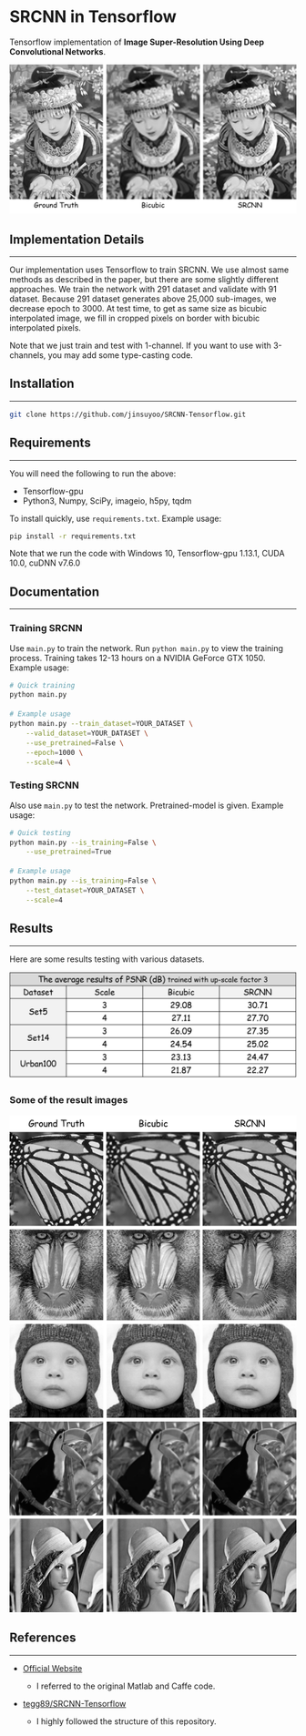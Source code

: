 # SRCNN in Tensorflow

Tensorflow implementation of **Image Super-Resolution Using Deep Convolutional Networks**.

![intro][intro]

## Implementation Details
----
Our implementation uses Tensorflow to train SRCNN. We use almost same methods as described in the paper, but there are some slightly different approaches. We train the network with 291 dataset and validate with 91 dataset. Because 291 dataset generates above 25,000 sub-images, we decrease epoch to 3000. At test time, to get as same size as bicubic interpolated image, we fill in cropped pixels on border with bicubic interpolated pixels.

Note that we just train and test with 1-channel. If you want to use with 3-channels, you may add some type-casting code.

## Installation
----
```bash
git clone https://github.com/jinsuyoo/SRCNN-Tensorflow.git
```

## Requirements
----
You will need the following to run the above:
- Tensorflow-gpu
- Python3, Numpy, SciPy, imageio, h5py, tqdm

To install quickly, use `requirements.txt`. Example usage:
```bash
pip install -r requirements.txt
```
Note that we run the code with Windows 10, Tensorflow-gpu 1.13.1, CUDA 10.0, cuDNN v7.6.0 

## Documentation
----
### Training SRCNN
Use `main.py` to train the network. Run `python main.py` to view the training process. Training takes 12-13 hours on a NVIDIA GeForce GTX 1050. Example usage:
```bash
# Quick training
python main.py

# Example usage
python main.py --train_dataset=YOUR_DATASET \
    --valid_dataset=YOUR_DATASET \
    --use_pretrained=False \
    --epoch=1000 \
    --scale=4 \
```

### Testing SRCNN
Also use `main.py` to test the network. Pretrained-model is given. Example usage:
```bash
# Quick testing
python main.py --is_training=False \
    --use_pretrained=True

# Example usage
python main.py --is_training=False \
    --test_dataset=YOUR_DATASET \
    --scale=4
```

## Results
----
Here are some results testing with various datasets.

![results1][results1]

### Some of the result images

![results2][results2]

## References
----
- [Official Website][1]
    - I referred to the original Matlab and Caffe code.

- [tegg89/SRCNN-Tensorflow][2]
    - I highly followed the structure of this repository.

[intro]: ./figs/1.png
[results1]: ./figs/2.png
[results2]: ./figs/3.png
[1]: http://mmlab.ie.cuhk.edu.hk/projects/SRCNN.html
[2]: https://github.com/tegg89/SRCNN-Tensorflow